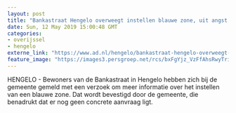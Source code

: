 ```yaml
---
layout: post
title: "Bankastraat Hengelo overweegt instellen blauwe zone, uit angst voor parkerende ambtenaren"
date: Sun, 12 May 2019 15:00:48 GMT
categories: 
- overijssel 
- hengelo 
externe_link: "https://www.ad.nl/hengelo/bankastraat-hengelo-overweegt-instellen-blauwe-zone-uit-angst-voor-parkerende-ambtenaren~a67c3d51/"
feature_image: "https://images3.persgroep.net/rcs/bxFgYjz_VzFfAhsRwyTri5k1mMg/diocontent/146689084/_fitwidth/400/?appId=21791a8992982cd8da851550a453bd7f&quality=0.7"
---
```


HENGELO - Bewoners van de Bankastraat in Hengelo hebben zich bij de gemeente gemeld met een verzoek om meer informatie over het instellen van een blauwe zone. Dat wordt bevestigd door de gemeente, die benadrukt dat er nog geen concrete aanvraag ligt.
